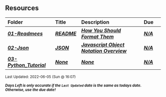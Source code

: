 ## Resources

| Folder | Title | Description | Due |  |
|:------|:------|:------|:------|:-----:|
| ***<a href="https://github.com/rugbyprof/4443-Mobile-Apps/tree/master/Resources/01-Readmees">01-Readmees</a>*** | ***<a href="https://github.com/rugbyprof/4443-Mobile-Apps/tree/master/Resources/01-Readmees"> README </a>*** | ***<a href="https://github.com/rugbyprof/4443-Mobile-Apps/tree/master/Resources/01-Readmees"> How You Should Format Them</a>*** | ***<a href="https://github.com/rugbyprof/4443-Mobile-Apps/tree/master/Resources/01-Readmees">N/A</a>*** |  |
| ***<a href="https://github.com/rugbyprof/4443-Mobile-Apps/tree/master/Resources/02-Json">02-Json</a>*** | ***<a href="https://github.com/rugbyprof/4443-Mobile-Apps/tree/master/Resources/02-Json"> JSON </a>*** | ***<a href="https://github.com/rugbyprof/4443-Mobile-Apps/tree/master/Resources/02-Json"> Javascript Object Notation Overview</a>*** | ***<a href="https://github.com/rugbyprof/4443-Mobile-Apps/tree/master/Resources/02-Json">N/A</a>*** |  |
| ***<a href="https://github.com/rugbyprof/4443-Mobile-Apps/tree/master/Resources/03-Python_Tutorial">03-Python_Tutorial</a>*** | ***<a href="https://github.com/rugbyprof/4443-Mobile-Apps/tree/master/Resources/03-Python_Tutorial">None</a>*** | ***<a href="https://github.com/rugbyprof/4443-Mobile-Apps/tree/master/Resources/03-Python_Tutorial">None</a>*** | ***<a href="https://github.com/rugbyprof/4443-Mobile-Apps/tree/master/Resources/03-Python_Tutorial">N/A</a>*** |  |

<sup>Last Updated: 2022-06-05 (Sun @ 16:07)</sup> 

<sup>***Days Left is only accurate if the `Last Updated` date is the same as todays date. Otherwise, use the due date!***</sup> 